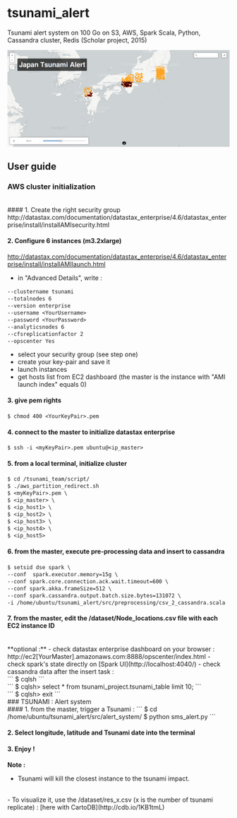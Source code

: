 # tsunami_alert
Tsunami alert system on 100 Go on S3, AWS, Spark Scala, Python, Cassandra cluster, Redis (Scholar project, 2015)

![](doc/tsunami_viz.png)


## User guide

### AWS cluster initialization
<br/>
#### 1. Create the right security group
http://datastax.com/documentation/datastax_enterprise/4.6/datastax_enterprise/install/installAMIsecurity.html

#### 2. Configure 6 instances (m3.2xlarge) 
http://datastax.com/documentation/datastax_enterprise/4.6/datastax_enterprise/install/installAMIlaunch.html

  - in "Advanced Details", write :
```
--clustername tsunami 
--totalnodes 6 
--version enterprise 
--username <YourUsername> 
--password <YourPassword>
--analyticsnodes 6 
--cfsreplicationfactor 2 
--opscenter Yes
```
  - select your security group (see step one)
  - create your key-pair and save it
  - launch instances
  - get hosts list from EC2 dashboard (the master is the instance with "AMI launch index" equals 0)

#### 3. give pem rights
```
$ chmod 400 <YourKeyPair>.pem
```

#### 4. connect to the master to initialize datastax enterprise
```
$ ssh -i <myKeyPair>.pem ubuntu@<ip_master>
```

#### 5. from a local terminal, initialize cluster
```
$ cd /tsunami_team/script/
$ ./aws_partition_redirect.sh 
$ <myKeyPair>.pem \
$ <ip_master> \
$ <ip_host1> \
$ <ip_host2> \
$ <ip_host3> \
$ <ip_host4> \
$ <ip_host5>
```

#### 6. from the master, execute pre-processing data and insert to cassandra
```
$ setsid dse spark \
--conf  spark.executor.memory=15g \
--conf spark.core.connection.ack.wait.timeout=600 \
--conf spark.akka.frameSize=512 \
--conf spark.cassandra.output.batch.size.bytes=131072 \
-i /home/ubuntu/tsunami_alert/src/preprocessing/csv_2_cassandra.scala
```

#### 7. from the master, edit the /dataset/Node_locations.csv file with each EC2 instance ID

<br/>
**optional :**
  - check datastax enterprise dashboard on your browser :
  <br/>
  http://ec2[YourMaster].amazonaws.com:8888/opscenter/index.html
  - check spark's state directly on [Spark UI](http://localhost:4040/) 
  - check cassandra data after the insert task :
  <br/>
  ```
    $ cqlsh
  ``` 
  <br/>
  ``` 
    $ cqlsh> select * from tsunami_project.tsunami_table limit 10;
  ```
  <br/>
  ``` 
    $ cqlsh> exit
  ```

<br/>
### TSUNAMI : Alert system

<br/>
#### 1. from the master, trigger a Tsunami :
```
$ cd /home/ubuntu/tsunami_alert/src/alert_system/
$ python sms_alert.py
```

#### 2. Select longitude, latitude and Tsunami date into the terminal

#### 3. Enjoy !
**Note :**
  - Tsunami will kill the closest instance to the tsunami impact.
  <br/>
  - To visualize it, use the /dataset/res_x.csv (x is the number of tsunami replicate) : [here with CartoDB](http://cdb.io/1KB1tmL)
